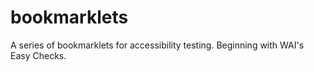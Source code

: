 # bookmarklets
A series of bookmarklets for accessibility testing. Beginning with WAI's Easy Checks.